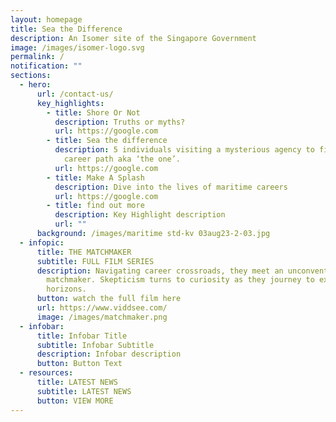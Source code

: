 ```yaml
---
layout: homepage
title: Sea the Difference
description: An Isomer site of the Singapore Government
image: /images/isomer-logo.svg
permalink: /
notification: ""
sections:
  - hero:
      url: /contact-us/
      key_highlights:
        - title: Shore Or Not
          description: Truths or myths?
          url: https://google.com
        - title: Sea the difference
          description: 5 individuals visiting a mysterious agency to find the perfect
            career path aka ‘the one’.
          url: https://google.com
        - title: Make A Splash
          description: Dive into the lives of maritime careers
          url: https://google.com
        - title: find out more
          description: Key Highlight description
          url: ""
      background: /images/maritime std-kv 03aug23-2-03.jpg
  - infopic:
      title: THE MATCHMAKER
      subtitle: FULL FILM SERIES
      description: Navigating career crossroads, they meet an unconventional
        matchmaker. Skepticism turns to curiosity as they journey to explore new
        horizons.
      button: watch the full film here
      url: https://www.viddsee.com/
      image: /images/matchmaker.png
  - infobar:
      title: Infobar Title
      subtitle: Infobar Subtitle
      description: Infobar description
      button: Button Text
  - resources:
      title: LATEST NEWS
      subtitle: LATEST NEWS
      button: VIEW MORE
---
```

